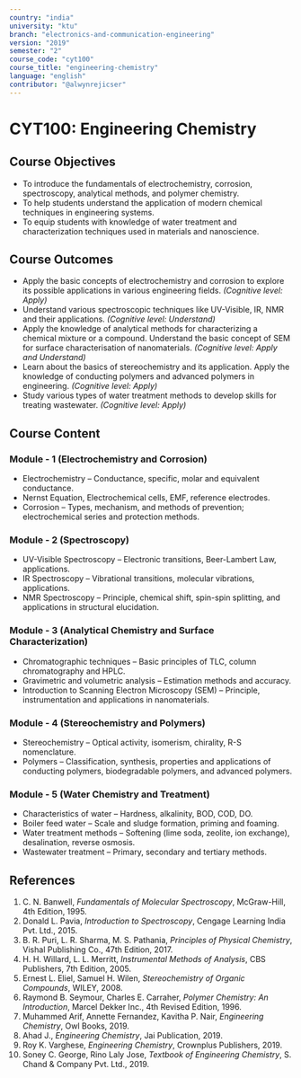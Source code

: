```yaml
---
country: "india"
university: "ktu"
branch: "electronics-and-communication-engineering"
version: "2019"
semester: "2"
course_code: "cyt100"
course_title: "engineering-chemistry"
language: "english"
contributor: "@alwynrejicser"
---
```


# CYT100: Engineering Chemistry

## Course Objectives
* To introduce the fundamentals of electrochemistry, corrosion, spectroscopy, analytical methods, and polymer chemistry.
* To help students understand the application of modern chemical techniques in engineering systems.
* To equip students with knowledge of water treatment and characterization techniques used in materials and nanoscience.

## Course Outcomes
* Apply the basic concepts of electrochemistry and corrosion to explore its possible applications in various engineering fields. *(Cognitive level: Apply)*
* Understand various spectroscopic techniques like UV-Visible, IR, NMR and their applications. *(Cognitive level: Understand)*
* Apply the knowledge of analytical methods for characterizing a chemical mixture or a compound. Understand the basic concept of SEM for surface characterisation of nanomaterials. *(Cognitive level: Apply and Understand)*
* Learn about the basics of stereochemistry and its application. Apply the knowledge of conducting polymers and advanced polymers in engineering. *(Cognitive level: Apply)*
* Study various types of water treatment methods to develop skills for treating wastewater. *(Cognitive level: Apply)*

## Course Content

### Module - 1 (Electrochemistry and Corrosion)
* Electrochemistry – Conductance, specific, molar and equivalent conductance.
* Nernst Equation, Electrochemical cells, EMF, reference electrodes.
* Corrosion – Types, mechanism, and methods of prevention; electrochemical series and protection methods.

### Module - 2 (Spectroscopy)
* UV-Visible Spectroscopy – Electronic transitions, Beer-Lambert Law, applications.
* IR Spectroscopy – Vibrational transitions, molecular vibrations, applications.
* NMR Spectroscopy – Principle, chemical shift, spin-spin splitting, and applications in structural elucidation.

### Module - 3 (Analytical Chemistry and Surface Characterization)
* Chromatographic techniques – Basic principles of TLC, column chromatography and HPLC.
* Gravimetric and volumetric analysis – Estimation methods and accuracy.
* Introduction to Scanning Electron Microscopy (SEM) – Principle, instrumentation and applications in nanomaterials.

### Module - 4 (Stereochemistry and Polymers)
* Stereochemistry – Optical activity, isomerism, chirality, R-S nomenclature.
* Polymers – Classification, synthesis, properties and applications of conducting polymers, biodegradable polymers, and advanced polymers.

### Module - 5 (Water Chemistry and Treatment)
* Characteristics of water – Hardness, alkalinity, BOD, COD, DO.
* Boiler feed water – Scale and sludge formation, priming and foaming.
* Water treatment methods – Softening (lime soda, zeolite, ion exchange), desalination, reverse osmosis.
* Wastewater treatment – Primary, secondary and tertiary methods.

## References
1. C. N. Banwell, *Fundamentals of Molecular Spectroscopy*, McGraw-Hill, 4th Edition, 1995.  
2. Donald L. Pavia, *Introduction to Spectroscopy*, Cengage Learning India Pvt. Ltd., 2015.  
3. B. R. Puri, L. R. Sharma, M. S. Pathania, *Principles of Physical Chemistry*, Vishal Publishing Co., 47th Edition, 2017.  
4. H. H. Willard, L. L. Merritt, *Instrumental Methods of Analysis*, CBS Publishers, 7th Edition, 2005.  
5. Ernest L. Eliel, Samuel H. Wilen, *Stereochemistry of Organic Compounds*, WILEY, 2008.  
6. Raymond B. Seymour, Charles E. Carraher, *Polymer Chemistry: An Introduction*, Marcel Dekker Inc., 4th Revised Edition, 1996.  
7. Muhammed Arif, Annette Fernandez, Kavitha P. Nair, *Engineering Chemistry*, Owl Books, 2019.  
8. Ahad J., *Engineering Chemistry*, Jai Publication, 2019.  
9. Roy K. Varghese, *Engineering Chemistry*, Crownplus Publishers, 2019.  
10. Soney C. George, Rino Laly Jose, *Textbook of Engineering Chemistry*, S. Chand & Company Pvt. Ltd., 2019.
